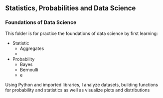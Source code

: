<h2> Statistics, Probabilities and Data Science </h2>
<h3> Foundations of Data Science </h3>

This folder is for practice the foundations of data science by first learning:
- Statistic
  - Aggregates
  - 
- Probability
  - Bayes
  - Bernoulli
  - e

Using Python and imported libraries, I analyze datasets, building functions for probability and statistics
as well as visualize plots and distributions
